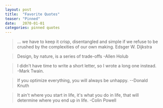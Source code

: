 ```yaml
---
layout: post
title:  "Favorite Quotes"
teaser: "Pinned"
date:   2070-01-01
categories: pinned quotes
---
```

> … we have to keep it crisp, disentangled and simple if we refuse to be crushed by the complexities of our own making.  Edsger W. Dijkstra

> Design, by nature, is a series of trade-offs -Allen Holub

> I didn't have time to write a short letter, so I wrote a long one instead. -Mark Twain.

> If you optimize everything, you will always be unhappy. --Donald Knuth

> It ain't where you start in life, it's what you do in life, that will determine where you end up in life. -Colin Powell